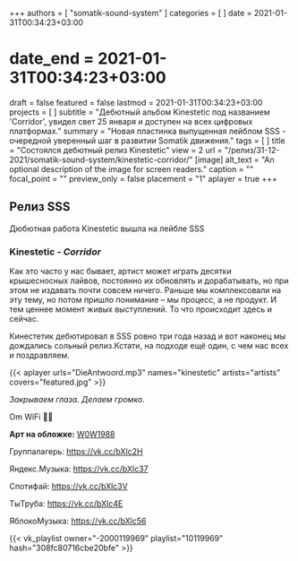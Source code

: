 +++
authors = [ "somatik-sound-system" ]
categories = [ ]
date = 2021-01-31T00:34:23+03:00
# date_end = 2021-01-31T00:34:23+03:00
draft = false
featured = false
lastmod = 2021-01-31T00:34:23+03:00
projects = [ ]
subtitle = "Дебютный альбом Kinestetic под названием 'Corridor', увидел свет 25 января и доступен на всех цифровых платформах."
summary = "Новая пластинка выпущенная лейблом SSS - очередной уверенный шаг в развитии Somatik движения."
tags = [ ]
title = "Состоялся дебютный релиз Kinestetic"
view = 2
url = "/релиз/31-12-2021/somatik-sound-system/kinestetic-corridor/"
[image]
alt_text = "An optional description of the image for screen readers."
caption = ""
focal_point = ""
preview_only = false
placement = "1"
aplayer = true
+++


## Релиз SSS

Дюбютная работа Kinestetic вышла на лейбле SSS

### **Kinestetic** - _Corridor_

Как это часто у нас бывает, артист может  играть десятки крышесносных лайвов, постоянно их обновлять и дорабатывать, но при этом не издавать почти совсем ничего. Раньше мы комплексовали на эту тему, но потом пришло понимание – мы процесс, а не продукт. И тем ценнее момент живых выступлений. То что происходит здесь и сейчас.

Кинестетик дебютировал в SSS ровно три года назад и вот наконец мы дождались сольный релиз.Кстати, на подходе ещё один, с чем нас всех и поздравляем.

{{< aplayer urls="DieAntwoord.mp3" names="kinestetic" artists="artists" covers="featured.jpg" >}}

_Закрываем глаза. Делаем громко._

Om WiFi 🙏🏻

**Арт на обложке:**  [W0W1988](https://vk.com/id4350628)

Группалагерь: <https://vk.cc/bXlc2H>

Яндекс.Музыка: <https://vk.cc/bXlc37>

Спотифай: <https://vk.cc/bXlc3V>

ТыТруба: <https://vk.cc/bXlc4E>

ЯблокоМузыка: <https://vk.cc/bXlc56>

{{< vk_playlist owner="-2000119969" playlist="10119969" hash="308fc80716cbe20bfe" >}}
